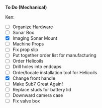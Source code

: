 **To Do (Mechanical)**

Ken:

- [ ] Organize Hardware
- [ ] Sonar Box
- [X] Imaging Sonar Mount
- [ ] Machine Props
- [ ] Fix prop slip
- [ ] Put together order list for manufacturing
- [ ] Order Helicoils
- [ ] Drill holes into endcaps
- [ ] Order/locate installation tool for Helicoils
- [X] Change front handle
- [ ] Make Sub7 Great Again!
- [ ] Replace studs for battery lid
- [ ] Downward camera case
- [ ] Fix valve box 